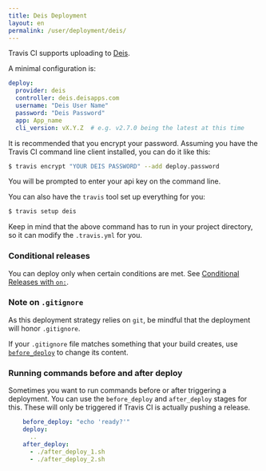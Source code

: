 ```yaml
---
title: Deis Deployment
layout: en
permalink: /user/deployment/deis/
---
```


Travis CI supports uploading to [Deis](http://deis.io/).

A minimal configuration is:

```yaml
deploy:
  provider: deis
  controller: deis.deisapps.com
  username: "Deis User Name"
  password: "Deis Password"
  app: App_name
  cli_version: vX.Y.Z  # e.g. v2.7.0 being the latest at this time
```

It is recommended that you encrypt your password.
Assuming you have the Travis CI command line client installed, you can do it like this:

```bash
$ travis encrypt "YOUR DEIS PASSWORD" --add deploy.password
```

You will be prompted to enter your api key on the command line.

You can also have the `travis` tool set up everything for you:

```bash
$ travis setup deis
```

Keep in mind that the above command has to run in your project directory, so it can modify the `.travis.yml` for you.

### Conditional releases

You can deploy only when certain conditions are met.
See [Conditional Releases with `on:`](/user/deployment#Conditional-Releases-with-on%3A).

### Note on `.gitignore`

As this deployment strategy relies on `git`, be mindful that the deployment will
honor `.gitignore`.

If your `.gitignore` file matches something that your build creates, use
[`before_deploy`](#Running-commands-before-and-after-deploy) to change
its content.

### Running commands before and after deploy

Sometimes you want to run commands before or after triggering a deployment. You can use the `before_deploy` and `after_deploy` stages for this. These will only be triggered if Travis CI is actually pushing a release.

```yaml
    before_deploy: "echo 'ready?'"
    deploy:
      ..
    after_deploy:
      - ./after_deploy_1.sh
      - ./after_deploy_2.sh
```
